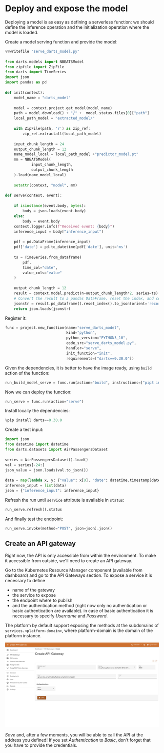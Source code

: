 # Deploy and expose the model

Deploying a model is as easy as defining a serverless function: we should define the inference operation and the initialization
operation where the model is loaded.

Create a model serving function and provide the model:

``` python
%%writefile "serve_darts_model.py"

from darts.models import NBEATSModel
from zipfile import ZipFile
from darts import TimeSeries
import json
import pandas as pd

def init(context):
    model_name = "darts_model"

    model = context.project.get_model(model_name)
    path = model.download() + "/" +  model.status.files[0]["path"]
    local_path_model = "extracted_model/"

    with ZipFile(path, 'r') as zip_ref:
        zip_ref.extractall(local_path_model)

    input_chunk_length = 24
    output_chunk_length = 12
    name_model_local = local_path_model +"predictor_model.pt"
    mm = NBEATSModel(
            input_chunk_length,
            output_chunk_length
    ).load(name_model_local)

    setattr(context, "model", mm)

def serve(context, event):

    if isinstance(event.body, bytes):
        body = json.loads(event.body)
    else:
        body = event.body
    context.logger.info(f"Received event: {body}")
    inference_input = body["inference_input"]

    pdf = pd.DataFrame(inference_input)
    pdf['date'] = pd.to_datetime(pdf['date'], unit='ms')

    ts = TimeSeries.from_dataframe(
        pdf,
        time_col="date",
        value_cols="value"
    )

    output_chunk_length = 12
    result = context.model.predict(n=output_chunk_length*2, series=ts)
    # Convert the result to a pandas DataFrame, reset the index, and convert to a list
    jsonstr = result.pd_dataframe().reset_index().to_json(orient='records')
    return json.loads(jsonstr)
```

Register it:

``` python
func = project.new_function(name="serve_darts_model",
                            kind="python",
                            python_version="PYTHON3_10",
                            code_src="serve_darts_model.py",
                            handler="serve",
                            init_function="init",
                            requirements=["darts==0.30.0"])
```

Given the dependencies, it is better to have the image ready, using ``build`` action of the function:

``` python
run_build_model_serve = func.run(action="build", instructions=["pip3 install torch torchvision torchaudio --index-url https://download.pytorch.org/whl/cpu","pip3 install darts==0.30.0"])
```

Now we can deploy the function:

``` python
run_serve = func.run(action="serve")
```

Install locally the dependencies:

``` python
%pip install darts==0.30.0
```

Create a test input:

``` python
import json
from datetime import datetime
from darts.datasets import AirPassengersDataset

series = AirPassengersDataset().load()
val = series[-24:]
json_value = json.loads(val.to_json())

data = map(lambda x, y: {"value": x[0], "date": datetime.timestamp(datetime.strptime(y, "%Y-%m-%dT%H:%M:%S.%f"))*1000}, json_value["data"], json_value["index"])
inference_input = list(data)
json = {"inference_input": inference_input}
```

Refresh the run until `service` attribute is available in `status`:

``` python
run_serve.refresh().status
```

And finally test the endpoint:

``` python
run_serve.invoke(method="POST", json=json).json()
```

## Create an API gateway

Right now, the API is only accessible from within the environment. To make it accessible from outside, we'll need to create an API gateway.

Go to the Kubernetes Resource Manager component (available from dashboard) and go to the API Gateways section. To expose a service it is necessary to define

- name of the gateway
- the service to expose
- the endpoint where to publish
- and the authentication method (right now only no authentication or basic authentication are available). in case of basic authentication it is necessary to specify  *Username* and *Password*.

The platform by default support exposing the methods at the subdomains of ``services.<platform-domain>``, where platform-domain is the domain of the platform instance.

![KRM APIGW image](../../images/scenario-etl/apigw-krm.png)

*Save* and, after a few moments, you will be able to call the API at the address you defined! If you set *Authentication* to *Basic*, don't forget that you have to provide the credentials.

